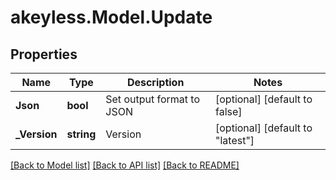 # akeyless.Model.Update

## Properties

Name | Type | Description | Notes
------------ | ------------- | ------------- | -------------
**Json** | **bool** | Set output format to JSON | [optional] [default to false]
**_Version** | **string** | Version | [optional] [default to "latest"]

[[Back to Model list]](../README.md#documentation-for-models) [[Back to API list]](../README.md#documentation-for-api-endpoints) [[Back to README]](../README.md)

